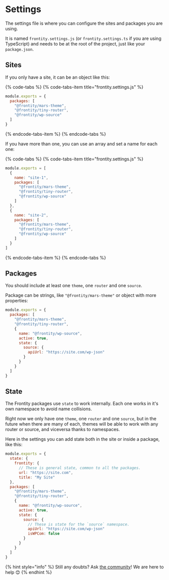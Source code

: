 # Settings

The settings file is where you can configure the sites and packages you are using.

It is named `frontity.settings.js` \(or `frontity.settings.ts` if you are using TypeScript\) and needs to be at the root of the project, just like your `package.json`.

## Sites 

If you only have a site, it can be an object like this:

{% code-tabs %}
{% code-tabs-item title="frontity.settings.js" %}
```javascript
module.exports = {
  packages: [
    "@frontity/mars-theme",
    "@frontity/tiny-router",
    "@frontity/wp-source"
  ]
}
```
{% endcode-tabs-item %}
{% endcode-tabs %}

If you have more than one, you can use an array and set a name for each one:

{% code-tabs %}
{% code-tabs-item title="frontity.settings.js" %}
```javascript
module.exports = [
  {
    name: "site-1",
    packages: [
      "@frontity/mars-theme",
      "@frontity/tiny-router",
      "@frontity/wp-source"
    ]
  },
  {
    name: "site-2",
    packages: [
      "@frontity/mars-theme",
      "@frontity/tiny-router",
      "@frontity/wp-source"
    ]
  }
]

```
{% endcode-tabs-item %}
{% endcode-tabs %}

## Packages

You should include at least one `theme`, one `router` and one `source`.

Package can be strings, like `"@frontity/mars-theme"` or object with more properties:

```javascript
module.exports = {
  packages: [
    "@frontity/mars-theme",
    "@frontity/tiny-router",
    {
      name: "@frontity/wp-source",
      active: true,
      state: {
        source: {
          apiUrl: "https://site.com/wp-json"
        }
      }  
    }
  ]
}
```

## State

The Frontity packages use `state` to work internally. Each one works in it's own namespace to avoid name collisions.

Right now we only have one `theme`, one `router` and one `source`, but in the future when there are many of each, themes will be able to work with any router or source, and viceversa thanks to namespaces.

Here in the settings you can add state both in the site or inside a package, like this:

```javascript
module.exports = {
  state: {
    frontity: {
      // These is general state, common to all the packages.
      url: "https://site.com", 
      title: "My Site"
  },
  packages: [
    "@frontity/mars-theme",
    "@frontity/tiny-router",
    {
      name: "@frontity/wp-source",
      active: true,
      state: {
        source: {
          // These is state for the `source` namespace.
          apiUrl: "https://site.com/wp-json"
          isWPCom: false
        }
      }  
    }
  ]
}
```



{% hint style="info" %}
Still any doubts? Ask [the community](https://community.frontity.org/)! We are here to help 😊
{% endhint %}

